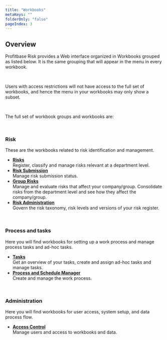 ```yaml
---
title: "Workbooks"
metaKeys: ""
folderOnly: "false"
pageIndex: 3
---
```

## Overview
Profitbase Risk provides a Web interface organized in Workbooks grouped as listed below. It is the same grouping that will appear in the menu in every workbook.

<br/>

Users with access restrictions will not have access to the full set of workbooks, and hence the menu in your workbooks may only show a subset.

<br/>

The full set of workbook groups and workbooks are:

<br/>

### Risk
These are the workbooks related to risk identification and management.

- **[Risks](/risk/workbooks/risks.md)**<br/>
Register, classify and manage risks relevant at a department level.
- **[Risk Submission](/risk/workbooks/risk-submission.md)**<br/>
Manage risk submission status.
- **[Group Risks](/risk/workbooks/group-risks.md)**<br/>
Manage and evaluate risks that affect your company/group. Consolidate risks from the department level and see how they affect the company/group.
- **[Risk Administration](/risk/workbooks/risk-admin.md)**<br/>
Govern the risk taxonomy, risk levels and versions of your risk register.

<br/>

### Process and tasks
Here you will find workbooks for setting up a work process and manage process tasks and ad-hoc tasks.

   - **[Tasks](/planner/workbooks/process-and-tasks/tasks.md)**<br/>
   Get an overview of your tasks, create and assign ad-hoc tasks and manage tasks.
   - **[Process and Schedule Manager](/planner/workbooks/process-and-tasks/process-and-schedule-manager.md)**<br/>
   Create and manage the work process.

<br/>


### Administration
Here you will find workbooks for user access, system setup, and data process flow.

   - **[Access Control](/planner/workbooks/administration/access-control.md)**<br/>
   Manage users and access to workbooks and data.


